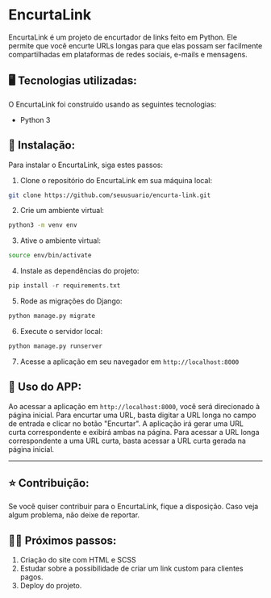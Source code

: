# **EncurtaLink**

EncurtaLink é um projeto de encurtador de links feito em Python. Ele permite que você encurte URLs longas para que elas possam ser facilmente compartilhadas em plataformas de redes sociais, e-mails e mensagens. 

## 🖥️ **Tecnologias utilizadas:**

<p>O EncurtaLink foi construído usando as seguintes tecnologias:</p>

- Python 3

## 💾 **Instalação:** 

Para instalar o EncurtaLink, siga estes passos:

1. Clone o repositório do EncurtaLink em sua máquina local:

```bash
git clone https://github.com/seuusuario/encurta-link.git
```

2. Crie um ambiente virtual:

```bash
python3 -m venv env
```

3. Ative o ambiente virtual:
```bash
source env/bin/activate
```

4. Instale as dependências do projeto:
```python
pip install -r requirements.txt
```

5. Rode as migrações do Django:
```python
python manage.py migrate
```

6. Execute o servidor local:
```python
python manage.py runserver
```

7. Acesse a aplicação em seu navegador em `http://localhost:8000`

## 🤩 **Uso do APP:**

Ao acessar a aplicação em `http://localhost:8000`, você será direcionado à página inicial. Para encurtar uma URL, basta digitar a URL longa no campo de entrada e clicar no botão "Encurtar". A aplicação irá gerar uma URL curta correspondente e exibirá ambas na página. Para acessar a URL longa correspondente a uma URL curta, basta acessar a URL curta gerada na página inicial.

---

## ⭐ **Contribuição:**

Se você quiser contribuir para o EncurtaLink, fique a disposição. Caso veja algum problema, não deixe de reportar.

## 🚶🏻 **Próximos passos:**

1. Criação do site com HTML e SCSS
2. Estudar sobre a possibilidade de criar um link custom para clientes pagos.
3. Deploy do projeto.